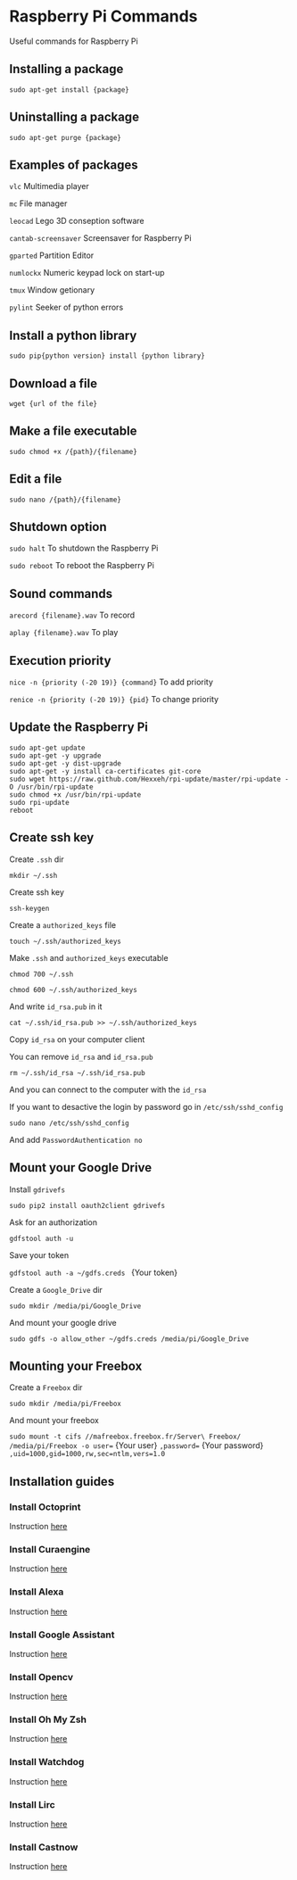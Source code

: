 # Raspberry Pi Commands

Useful commands for Raspberry Pi

## Installing a package

`sudo apt-get install {package}`

## Uninstalling a package

`sudo apt-get purge {package}`

## Examples of packages

`vlc` Multimedia player

`mc` File manager

`leocad` Lego 3D conseption software

`cantab-screensaver` Screensaver for Raspberry Pi

`gparted` Partition Editor

`numlockx` Numeric keypad lock on start-up

`tmux` Window getionary

`pylint` Seeker of python errors

## Install a python library

`sudo pip{python version} install {python library}`

## Download a file

`wget {url of the file}`

## Make a file executable

`sudo chmod +x /{path}/{filename}`

## Edit a file

`sudo nano /{path}/{filename}`

## Shutdown option

`sudo halt` To shutdown the Raspberry Pi

`sudo reboot` To reboot the Raspberry Pi

## Sound commands

`arecord {filename}.wav` To record

`aplay {filename}.wav` To play

## Execution priority

`nice -n {priority (-20 19)} {command}` To add priority

`renice -n {priority (-20 19)} {pid}` To change priority

## Update the Raspberry Pi

```
sudo apt-get update
sudo apt-get -y upgrade
sudo apt-get -y dist-upgrade
sudo apt-get -y install ca-certificates git-core
sudo wget https://raw.github.com/Hexxeh/rpi-update/master/rpi-update -O /usr/bin/rpi-update
sudo chmod +x /usr/bin/rpi-update
sudo rpi-update
reboot
```

## Create ssh key

Create `.ssh` dir

`mkdir ~/.ssh`

Create ssh key

`ssh-keygen`

Create a `authorized_keys` file

`touch ~/.ssh/authorized_keys`

Make `.ssh` and `authorized_keys` executable

`chmod 700 ~/.ssh`

`chmod 600 ~/.ssh/authorized_keys`

And write `id_rsa.pub` in it

`cat ~/.ssh/id_rsa.pub >> ~/.ssh/authorized_keys`

Copy `id_rsa` on your computer client

You can remove `id_rsa` and `id_rsa.pub`

`rm ~/.ssh/id_rsa ~/.ssh/id_rsa.pub`

And you can connect to the computer with the `id_rsa`

If you want to desactive the login by password go in `/etc/ssh/sshd_config`

`sudo nano /etc/ssh/sshd_config`

And add `PasswordAuthentication no`

## Mount your Google Drive

Install `gdrivefs`

`sudo pip2 install oauth2client gdrivefs`

Ask for an authorization

`gdfstool auth -u`

Save your token

`gdfstool auth -a ~/gdfs.creds ` {Your token}

Create a `Google_Drive` dir

`sudo mkdir /media/pi/Google_Drive`

And mount your google drive

`sudo gdfs -o allow_other ~/gdfs.creds /media/pi/Google_Drive`

## Mounting your Freebox

Create a `Freebox` dir

`sudo mkdir /media/pi/Freebox`

And mount your freebox

`sudo mount -t cifs //mafreebox.freebox.fr/Server\ Freebox/  /media/pi/Freebox -o user=` {Your user} `,password=` {Your password} `,uid=1000,gid=1000,rw,sec=ntlm,vers=1.0`

## Installation guides

### Install Octoprint

Instruction [here](https://discourse.octoprint.org/t/setting-up-octoprint-on-a-raspberry-pi-running-raspbian/2337)

### Install Curaengine

Instruction [here](http://docs.octoprint.org/en/master/bundledplugins/cura.html)

### Install Alexa

Instruction [here](https://github.com/alexa-pi/AlexaPi)

### Install Google Assistant

Instruction [here](https://github.com/shivasiddharth/GassistPi)

### Install Opencv

Instruction [here](https://www.pyimagesearch.com/2018/09/26/install-opencv-4-on-your-raspberry-pi/)

### Install Oh My Zsh

Instruction [here](https://github.com/robbyrussell/oh-my-zsh)

### Install Watchdog

Instruction [here](https://www.domoticz.com/wiki/Setting_up_the_raspberry_pi_watchdog)

### Install Lirc

Instruction [here](https://www.instructables.com/id/Install-and-Configure-Linux-Infrared-Remote-Contro/)

### Install Castnow

Instruction [here](https://github.com/xat/castnow)
